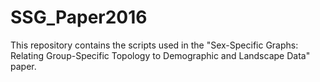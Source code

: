 # SSG_Paper2016
This repository contains the scripts used in the "Sex-Specific Graphs: Relating Group-Specific Topology to Demographic and Landscape Data" paper.
